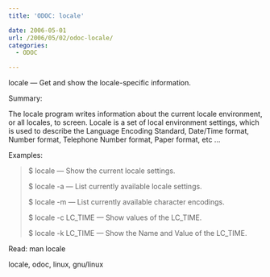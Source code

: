 ```yaml
---
title: 'ODOC: locale'

date: 2006-05-01
url: /2006/05/02/odoc-locale/
categories:
  - ODOC

---
```

locale &#8212; Get and show the locale-specific information.

Summary:

The locale program writes information about the current locale environment, or all locales, to screen. Locale is a set of local environment settings, which is used to describe the Language Encoding Standard, Date/Time format, Number format, Telephone Number format, Paper format, etc &#8230;

Examples:

> $ locale &#8212; Show the current locale settings.
> 
> $ locale -a &#8212; List currently available locale settings.
> 
> $ locale -m &#8212; List currently available character encodings.
> 
> $ locale -c LC\_TIME &#8212; Show values of the LC\_TIME.
> 
> $ locale -k LC\_TIME &#8212; Show the Name and Value of the LC\_TIME.

Read: man locale
  
<tags>locale, odoc, linux, gnu/linux</tags>